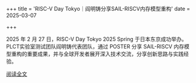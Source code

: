 +++
title = 'RISC-V Day Tokyo｜阎明铸分享SAIL-RISCV内存模型重构'
date = 2025-03-07

+++

2025 年 2 月 27 日，RISC-V Day Tokyo 2025 Spring 于日本东京成功举办。PLCT实验室测试团队阎明铸代表团队，通过 POSTER 分享 SAIL-RISCV 内存模型重构的重要成果，并与全球开发者展开深入技术交流，分享创新思路与实践经验。

[阅读全文](https://mp.weixin.qq.com/s/GWW0YhcxWNf03PfNWVlPXQ)